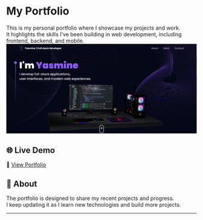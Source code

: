 # My Portfolio

This is my personal portfolio where I showcase my projects and work.  
It highlights the skills I’ve been building in web development, including frontend, backend, and mobile.
![Portfolio Screenshot](./public/screenShot.png)

## 🌐 Live Demo
🔗 [View Portfolio](https://portfolio-liart-eight-63.vercel.app)

## 📖 About
The portfolio is designed to share my recent projects and progress.  
I keep updating it as I learn new technologies and build more projects.

---
